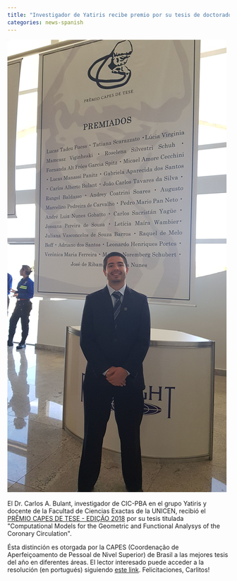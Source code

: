 ```yaml
---
title: "Investigador de Yatiris recibe premio por su tesis de doctorado en Brasil"
categories: news-spanish
---
```


<div class="image-post-container">
    <img src="/images/news/capes.jpg" title="El Dr. Carlos Alberto Bulant en la entrega de premios en Brasil" />
</div>

El Dr. Carlos A. Bulant, investigador de CIC-PBA en el grupo Yatiris y docente de la Facultad de Ciencias Exactas de la UNICEN, recibió el [PRÊMIO CAPES DE TESE - EDIÇÃO 2018](http://www.capes.gov.br/sala-de-imprensa/noticias/9091-premio-capes-seleciona-melhores-teses-defendidas-em-2017) por su tesis titulada "Computational Models for the Geometric and Functional Analysys of the Coronary Circulation".
 
Ésta distinción es otorgada por la CAPES (Coordenação de Aperfeiçoamento de Pessoal de Nivel Superior) de Brasil a las mejores tesis del año en diferentes áreas. El lector interesado puede acceder a la resolución (en portugués) siguiendo [este link](http://www.capes.gov.br/images/stories/download/01102018_Premio_CAPES_de_Tese_Premiados_SEI_23038.004009_2018_03-1.pdf). Felicitaciones, Carlitos!
